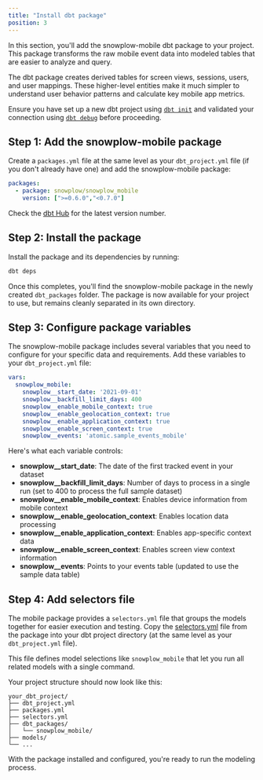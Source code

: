 ```yaml
---
title: "Install dbt package"
position: 3
---
```


In this section, you'll add the snowplow-mobile dbt package to your project. This package transforms the raw mobile event data into modeled tables that are easier to analyze and query.

The dbt package creates derived tables for screen views, sessions, users, and user mappings. These higher-level entities make it much simpler to understand user behavior patterns and calculate key mobile app metrics.

Ensure you have set up a new dbt project using [`dbt init`](https://docs.getdbt.com/reference/commands/init) and validated your connection using [`dbt debug`](https://docs.getdbt.com/reference/commands/debug) before proceeding.

## Step 1: Add the snowplow-mobile package

Create a `packages.yml` file at the same level as your `dbt_project.yml` file (if you don't already have one) and add the snowplow-mobile package:

```yaml
packages:
  - package: snowplow/snowplow_mobile
    version: [">=0.6.0","<0.7.0"]
```

Check the [dbt Hub](https://hub.getdbt.com/snowplow/snowplow_mobile/latest/) for the latest version number.

## Step 2: Install the package

Install the package and its dependencies by running:

```bash
dbt deps
```

Once this completes, you'll find the snowplow-mobile package in the newly created `dbt_packages` folder. The package is now available for your project to use, but remains cleanly separated in its own directory.

## Step 3: Configure package variables

The snowplow-mobile package includes several variables that you need to configure for your specific data and requirements. Add these variables to your `dbt_project.yml` file:

```yaml
vars:
  snowplow_mobile:
    snowplow__start_date: '2021-09-01'
    snowplow__backfill_limit_days: 400
    snowplow__enable_mobile_context: true
    snowplow__enable_geolocation_context: true
    snowplow__enable_application_context: true
    snowplow__enable_screen_context: true
    snowplow__events: 'atomic.sample_events_mobile'
```

Here's what each variable controls:

- **snowplow__start_date**: The date of the first tracked event in your dataset
- **snowplow__backfill_limit_days**: Number of days to process in a single run (set to 400 to process the full sample dataset)
- **snowplow__enable_mobile_context**: Enables device information from mobile context
- **snowplow__enable_geolocation_context**: Enables location data processing
- **snowplow__enable_application_context**: Enables app-specific context data
- **snowplow__enable_screen_context**: Enables screen view context information
- **snowplow__events**: Points to your events table (updated to use the sample data table)

## Step 4: Add selectors file

The mobile package provides a `selectors.yml` file that groups the models together for easier execution and testing. Copy the [selectors.yml](https://github.com/snowplow/dbt-snowplow-mobile/blob/main/selectors.yml) file from the package into your dbt project directory (at the same level as your `dbt_project.yml` file).

This file defines model selections like `snowplow_mobile` that let you run all related models with a single command.

Your project structure should now look like this:

```
your_dbt_project/
├── dbt_project.yml
├── packages.yml
├── selectors.yml
├── dbt_packages/
│   └── snowplow_mobile/
├── models/
└── ...
```

With the package installed and configured, you're ready to run the modeling process.
